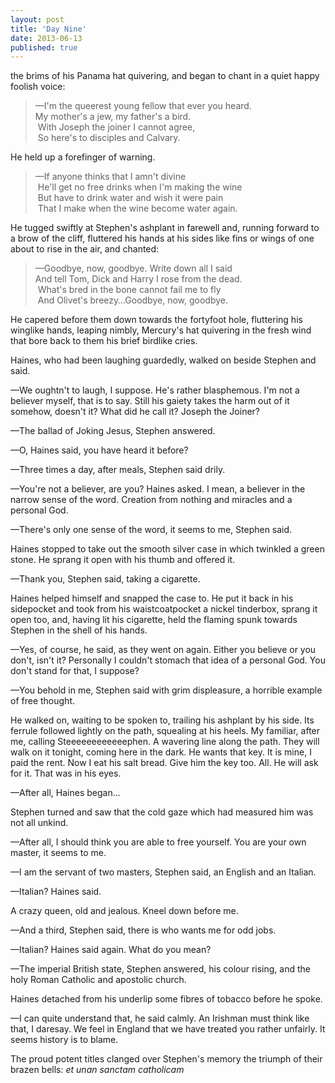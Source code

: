 ```yaml
---
layout: post
title: 'Day Nine'
date: 2013-06-13 
published: true
---
```


the brims of his Panama hat quivering, and began to chant in a quiet happy foolish voice:

> —I'm the queerest young fellow that ever you heard. <br>
> My mother's a jew, my father's a bird.<br>
> With Joseph the joiner I cannot agree,<br>
> So here's to disciples and Calvary.

He held up a forefinger of warning.

> —If anyone thinks that I amn't divine<br>
> He'll get no free drinks when I'm making the wine<br>
> But have to drink water and wish it were pain<br>
> That I make when the wine become water again.

He tugged swiftly at Stephen's ashplant in farewell and, running forward to a brow of the cliff, fluttered his hands at his sides like fins or wings of one about to rise in the air, and chanted:

> —Goodbye, now, goodbye. Write down all I said<br>
> And tell Tom, Dick and Harry I rose from the dead.<br>
> What's bred in the bone cannot fail me to fly<br>
> And Olivet's breezy…Goodbye, now, goodbye.

He capered before them down towards the fortyfoot hole, fluttering his winglike hands, leaping nimbly, Mercury's hat quivering in the fresh wind that bore back to them his brief birdlike cries.

Haines, who had been laughing guardedly, walked on beside Stephen and said.

—We oughtn't to laugh, I suppose. He's rather blasphemous. I'm not a believer myself, that is to say. Still his gaiety takes the harm out of it somehow, doesn't it? What did he call it? Joseph the Joiner?

—The ballad of Joking Jesus, Stephen answered.

—O, Haines said, you have heard it before?

—Three times a day, after meals, Stephen said drily.

—You're not a believer, are you? Haines asked. I mean, a believer in the narrow sense of the word. Creation from nothing and miracles and a personal God.

—There's only one sense of the word, it seems to me, Stephen said.

Haines stopped to take out the smooth silver case in which twinkled a green stone. He sprang it open with his thumb and offered it.

—Thank you, Stephen said, taking a cigarette.

Haines helped himself and snapped the case to. He put it back in his sidepocket and took from his waistcoatpocket a nickel tinderbox, sprang it open too, and, having lit his cigarette, held the flaming spunk towards Stephen in the shell of his hands.

—Yes, of course, he said, as they went on again. Either you believe or you don't, isn't it? Personally I couldn't stomach that idea of a personal God. You don't stand for that, I suppose?

—You behold in me, Stephen said with grim displeasure, a horrible example of free thought.

He walked on, waiting to be spoken to, trailing his ashplant by his side. Its ferrule followed lightly on the path, squealing at his heels. My familiar, after me, calling Steeeeeeeeeeeephen. A wavering line along the path. They will walk on it tonight, coming here in the dark. He wants that key. It is mine, I paid the rent. Now I eat his salt bread. Give him the key too. All. He will ask for it. That was in his eyes.

—After all, Haines began…

Stephen turned and saw that the cold gaze which had measured him was not all unkind.

—After all, I should think you are able to free yourself. You are your own master, it seems to me.

—I am the servant of two masters, Stephen said, an English and an Italian.

—Italian? Haines said.

A crazy queen, old and jealous. Kneel down before me.

—And a third, Stephen said, there is who wants me for odd jobs.

—Italian? Haines said again. What do you mean?

—The imperial British state, Stephen answered, his colour rising, and the holy Roman Catholic and apostolic church.

Haines detached from his underlip some fibres of tobacco before he spoke.

—I can quite understand that, he said calmly. An Irishman must think like that, I daresay. We feel in England that we have treated you rather unfairly. It seems history is to blame.

The proud potent titles clanged over Stephen's memory the triumph of their brazen bells: *et unan sanctam catholicam*